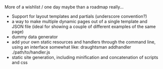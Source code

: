 More of a wishlist / one day maybe than a roadmap really...

* Support for layout templates and partials (underscore convention?)
* a way to make multiple dynamic pages out of a single template and JSON file
  (ideal for showing a couple of different examples of the same page)
* dummy data generator
* add your own static resources and handlers through the command line, using an interface
  somewhat like: draughtsman addhandler ./path/to/handler.js
* static site generation, including minification and concatenation of scripts and css
